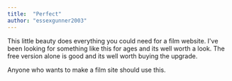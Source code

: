 ```yaml
---
title:  "Perfect"
author: "essexgunner2003"
---
```

This little beauty does everything you could need for a film website. I've been looking for something like this for ages and its well worth a look. The free version alone is good and its well worth buying the upgrade.

Anyone who wants to make a film site should use this.
